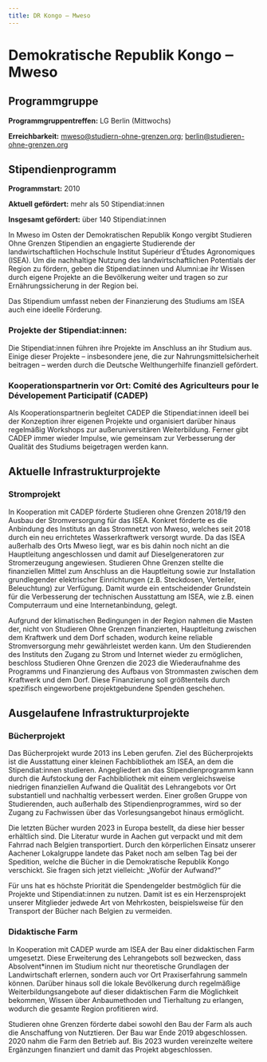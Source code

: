 ```yaml
---
title: DR Kongo ‒ Mweso
---
```


# Demokratische Republik Kongo ‒ Mweso

## Programmgruppe
**Programmgruppentreffen:** LG Berlin (Mittwochs)

**Erreichbarkeit:** mweso@studiern-ohne-grenzen.org; berlin@studieren-ohne-grenzen.org

## Stipendienprogramm 

**Programmstart:** 2010

**Aktuell gefördert:** mehr als 50 Stipendiat:innen 

**Insgesamt gefördert:** über 140 Stipendiat:innen 

In Mweso im Osten der Demokratischen Republik Kongo vergibt Studieren Ohne Grenzen Stipendien an engagierte Studierende der landwirtschaftlichen Hochschule Institut Supérieur d’Études Agronomiques (ISEA). Um die nachhaltige Nutzung des landwirtschaftlichen Potentials der Region zu fördern, geben die Stipendiat:innen und Alumni:ae ihr Wissen durch eigene Projekte an die Bevölkerung weiter und tragen so zur Ernährungssicherung in der Region bei. 

Das Stipendium umfasst neben der Finanzierung des Studiums am ISEA auch eine ideelle Förderung.

### Projekte der Stipendiat:innen:
Die Stipendiat:innen führen ihre Projekte im Anschluss an ihr Studium aus. Einige dieser Projekte – insbesondere jene, die zur Nahrungsmittelsicherheit beitragen – werden durch die Deutsche Welthungerhilfe finanziell gefördert. 

### Kooperationspartnerin vor Ort: Comité des Agriculteurs pour le Dévelopement Participatif (CADEP)
Als Kooperationspartnerin begleitet CADEP die Stipendiat:innen ideell bei der Konzeption ihrer eigenen Projekte und organisiert darüber hinaus regelmäßig Workshops zur außeruniversitären Weiterbildung. Ferner gibt CADEP immer wieder Impulse, wie gemeinsam zur Verbesserung der Qualität des Studiums beigetragen werden kann.

## Aktuelle Infrastrukturprojekte

### Stromprojekt
In Kooperation mit CADEP förderte Studieren ohne Grenzen 2018/19 den Ausbau der Stromversorgung für das ISEA. Konkret förderte es die Anbindung des Instituts an das Stromnetzt von Mweso, welches seit 2018 durch ein neu errichtetes Wasserkraftwerk versorgt wurde. Da das ISEA außerhalb des Orts Mweso liegt, war es bis dahin noch nicht an die Hauptleitung angeschlossen und damit auf Dieselgeneratoren zur Stromerzeugung angewiesen. Studieren Ohne Grenzen stellte die finanziellen Mittel zum Anschluss an die Hauptleitung sowie zur Installation grundlegender elektrischer Einrichtungen (z.B. Steckdosen, Verteiler, Beleuchtung) zur Verfügung. Damit wurde ein entscheidender Grundstein für die Verbesserung der technischen Ausstattung am ISEA, wie z.B. einen Computerraum und eine Internetanbindung, gelegt. 

Aufgrund der klimatischen Bedingungen in der Region nahmen die Masten der, nicht von Studieren Ohne Grenzen finanzierten, Hauptleitung zwischen dem Kraftwerk und dem Dorf schaden, wodurch keine reliable Stromversorgung mehr gewährleistet werden kann. Um den Studierenden des Instituts den Zugang zu Strom und Internet wieder zu ermöglichen, beschloss Studieren Ohne Grenzen die 2023 die Wiederaufnahme des Programms und Finanzierung des Aufbaus von Strommasten zwischen dem Kraftwerk und dem Dorf. Diese Finanzierung soll größtenteils durch spezifisch eingeworbene projektgebundene Spenden geschehen.

## Ausgelaufene Infrastrukturprojekte

### Bücherprojekt
Das Bücherprojekt wurde 2013 ins Leben gerufen. Ziel des Bücherprojekts ist die Ausstattung einer kleinen Fachbibliothek am ISEA, an dem die Stipendiat:innen studieren. Angegliedert an das Stipendienprogramm kann durch die Aufstockung der Fachbibliothek mit einem vergleichsweise niedrigen finanziellen Aufwand die Qualität des Lehrangebots vor Ort substantiell und nachhaltig verbessert werden. Einer großen Gruppe von Studierenden, auch außerhalb des Stipendienprogrammes, wird so der Zugang zu Fachwissen über das Vorlesungsangebot hinaus ermöglicht.

Die letzten Bücher wurden 2023 in Europa bestellt, da diese hier besser erhältlich sind. Die Literatur wurde in Aachen gut verpackt und mit dem Fahrrad nach Belgien transportiert. Durch den körperlichen Einsatz unserer Aachener Lokalgruppe landete das Paket noch am selben Tag bei der Spedition, welche die Bücher in die Demokratische Republik Kongo verschickt.
Sie fragen sich jetzt vielleicht: „Wofür der Aufwand?“

Für uns hat es höchste Priorität die Spendengelder bestmöglich für die Projekte und Stipendiat:innen zu nutzen. Damit ist es ein Herzensprojekt unserer Mitglieder jedwede Art von Mehrkosten, beispielsweise für den Transport der Bücher nach Belgien zu vermeiden.

### Didaktische Farm
In Kooperation mit CADEP wurde am ISEA der Bau einer didaktischen Farm umgesetzt. Diese Erweiterung des Lehrangebots soll bezwecken, dass Absolvent*innen im Studium nicht nur theoretische Grundlagen der Landwirtschaft erlernen, sondern auch vor Ort Praxiserfahrung sammeln können. Darüber hinaus soll die lokale Bevölkerung durch regelmäßige Weiterbildungsangebote auf dieser didaktischen Farm die Möglichkeit bekommen, Wissen über Anbaumethoden und Tierhaltung zu erlangen, wodurch die gesamte Region profitieren wird.

Studieren ohne Grenzen förderte dabei sowohl den Bau der Farm als auch die Anschaffung von Nutztieren. Der Bau war Ende 2019 abgeschlossen. 2020 nahm die Farm den Betrieb auf. Bis 2023 wurden vereinzelte weitere Ergänzungen finanziert und damit das Projekt abgeschlossen.
